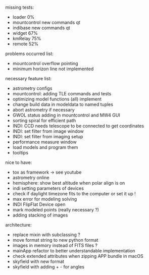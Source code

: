 missing tests:
- loader 0%
- mountcontrol new commands qt
- indibase new commands qt
- widget 67%
- kmRelay 75%
- remote 52%

problems occurred list:
- mountcontrol overflow pointing
- minimum horizon line not implemented

necessary feature list:
- astrometry configs
- mountcontrol: adding TLE commands and tests
- optimizing model functions (all) implement
- change build data in modeldata to named tuples
- abort astrometry if necessary 
- GWOL status adding in mountcontrol and MW4 GUI
- sorting spiral for efficient path
- INDI: CCD needs telescope to be connected to get coordinates
- INDI: set filter from image window
- INDI: set filter from imaging setup
- performance measure window
- load models and program them
- tooltips


nice to have:
- tox as framework -> see youtube 
- astrometry online
- hemisphere: show best altitude when polar align is on
- indi setting parameters of devices
- check if daylight timezone fits to the computer or set it up !
- max error for modeling solving
- INDI FlipFlat Device open 
- mark modeled points (really necessary ?)
- adding stacking of images 


architecture:
- replace mixin with subclassing ?
- move format string to new python format
- images in memory instead of FITS files ?
- mainApp refactor to better understandable implementation
- check extended attributes when zipping APP bundle in macOS
- skyfield with new format
- skyfield with adding + - for angles